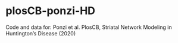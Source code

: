 # plosCB-ponzi-HD
Code and data for: Ponzi et al. PlosCB, Striatal Network Modeling in Huntington’s Disease (2020)
